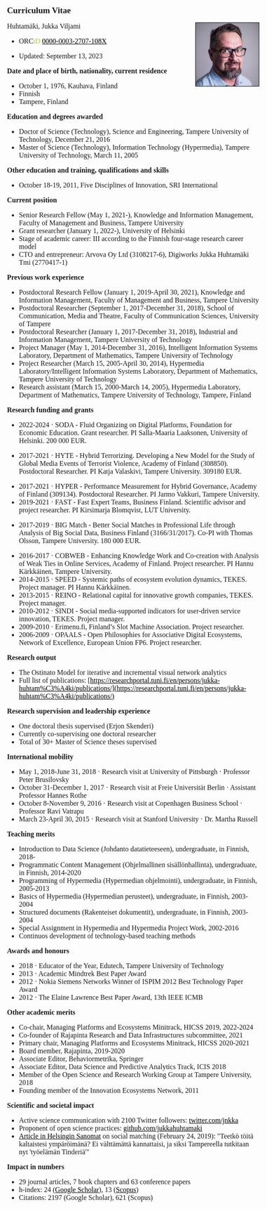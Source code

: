 <!--

308850 HYTE  309 180 EUR

309134 vakkuri jarmo Performance measurement for hybrid governance 480 000 EUR

-->

<!--
---
geometry: margin=2cm
---	
-->

<style type="text/css">
	@page {
	
		size: A4;
	  margin: 20mm;   /* play with these two to set it to your liking */
	}
	
 	body { 
 		// margin: 0; 
		font-size: 12pt;
		font-family: Times New Roman, serif;
	}
	
	h2 {
		font-size: 120%;
		// margin: 1;
	}
	li {
		// font-size: 9pt;
	}
	a {
		color: black;
	}


	p {
	  // padding: 0;
	  // margin: 0;
	  // line-height: 60%;
	}
</style>

<!-- You may have to export to PDF to get rid of the huge marginal at the top of page #1. --> 

## Curriculum Vitae ##

<div style="float: right; border: 1px solid black;  width: 25%"><img align="right" src="jukkahuhtamaki-picture-by-jonne-renvall.jpg"/></div>

<!--**Full name and date**
-->

Huhtamäki, Jukka Viljami

* ORC<span style="color: #a6ce39">iD</span> [0000-0003-2707-108X](https://orcid.org/0000-0003-2707-108X)
<!--* Male -->
* Updated: September 13, 2023

**Date and place of birth, nationality, current residence**

* October 1, 1976, Kauhava, Finland
* Finnish
* Tampere, Finland

**Education and degrees awarded**

* Doctor of Science (Technology), Science and Engineering, Tampere University of Technology, December 21, 2016
* Master of Science (Technology), Information Technology (Hypermedia), Tampere University of Technology, March 11, 2005


**Other education and training, qualifications and skills**

* October 18-19, 2011, Five Disciplines of Innovation, SRI International

<!-- other studies aiming at a degree, qualifications or supplementary education and training: name of educational or training programme, extent of education and training, organiser, start and completion (estimated) date of education or training
other skills -->

<!--
**Linguistic skills**

* Finnish
* English (professional) -->

**Current position**

* Senior Research Fellow (May 1, 2021-), Knowledge and Information Management, Faculty of Management and Business, Tampere University
* Grant researcher (January 1, 2022-), University of Helsinki
* Stage of academic career: III according to the Finnish four-stage research career model
* CTO and entrepreneur: Arvova Oy Ltd (3108217-6), Digiworks Jukka Huhtamäki Tmi (2770417-1)
<!-- https://tietopalvelu.ytj.fi/yritystiedot.aspx?yavain=2632417&tarkiste=DA9769530B0B837779FF656156191C04D5DE41F1 -->

**Previous work experience**

* Postdoctoral Research Fellow (January 1, 2019-April 30, 2021), Knowledge and Information Management, Faculty of Management and Business, Tampere University
* Postdoctoral Researcher (September 1, 2017-December 31, 2018), School of Communication, Media and Theatre, Faculty of Communication Sciences, University of Tampere
* Postdoctoral Researcher (January 1, 2017-December 31, 2018), Industrial and Information Management, Tampere University of Technology
* Project Manager (May 1, 2014-December 31, 2016), Intelligent Information Systems Laboratory, Department of Mathematics, Tampere University of Technology
* Project Researcher (March 15, 2005-April 30, 2014), Hypermedia Laboratory/Intelligent Information Systems Laboratory, Department of Mathematics, Tampere University of Technology
* Research assistant (March 15, 2000-March 14, 2005), Hypermedia Laboratory, Department of Mathematics, Tampere University of Technology, Tampere, Finland

**Research funding and grants** 

* 2022-2024 · SODA - Fluid Organizing on Digital Platforms, Foundation for Economic Education. Grant researcher. PI Salla-Maaria Laaksonen, University of Helsinki.  200 000 EUR.
<!--
Hyper: 1.9.2017–31.8.2021 
-->
* 2017-2021 · HYTE - Hybrid Terrorizing. Developing a New Model for the Study of Global Media Events of Terrorist Violence, Academy of Finland (308850). Postdoctoral Researcher. PI Katja Valaskivi, Tampere University. 309180 EUR.
<!-- 01.09.2017 - 31.08.2021 -->
<!-- 480 000 EUR -->
* 2017-2021 · HYPER - Performance Measurement for Hybrid Governance, Academy of Finland (309134). Postdoctoral Researcher. PI Jarmo Vakkuri, Tampere University.
* 2019-2021 · FAST - Fast Expert Teams, Business Finland. Scientific advisor and project researcher. PI Kirsimarja Blomqvist, LUT University. 
<!-- 1.9.2017-30.11.2019 -->
<!--  300 000 EUR -->
* 2017-2019 · BIG Match - Better Social Matches in Professional Life through Analysis of Big Social Data, Business Finland (3166/31/2017). Co-PI with Thomas Olsson, Tampere University. 180 000 EUR.
<!-- 01.09.2017 - 31.08.2021 -->
<!-- 309 180 EUR -->
* 2016-2017 · COBWEB - Enhancing Knowledge Work and Co-creation with Analysis of Weak Ties in Online Services, Academy of Finland. Project researcher. PI Hannu Kärkkäinen, Tampere University. 
* 2014-2015 · SPEED - Systemic paths of ecosystem evolution dynamics, TEKES. Project manager. PI Hannu Kärkkäinen. 
* 2013-2015 · REINO - Relational capital for innovative growth companies, TEKES. Project manager.
* 2010-2012 · SINDI - Social media-supported indicators for user-driven service innovation, TEKES. Project manager.
* 2009-2010 · Erimenu.fi, Finland’s Slot Machine Association. Project researcher.
* 2006-2009 · OPAALS - Open Philosophies for Associative Digital Ecosystems, Network of Excellence, European Union FP6. Project researcher.

**Research output**
<!--
* Methods, software, infrastructures, materials, guides and tools developed
* Patents and inventions
* Most significant artistic works and processes
--> 

* The Ostinato Model for iterative and incremental visual network analytics
* Full list of publications: [https://researchportal.tuni.fi/en/persons/jukka-huhtam%C3%A4ki/publications/](https://researchportal.tuni.fi/en/persons/jukka-huhtam%C3%A4ki/publications/)

**Research supervision and leadership experience**

* One doctoral thesis supervised (Erjon Skenderi) 
* Currently co-supervising one doctoral researcher
* Total of 30+ Master of Science theses supervised 

**International mobility**

* May 1, 2018-June 31, 2018 · Research visit at University of Pittsburgh · Professor Peter Brusilovsky
* October 31-December 1, 2017 · Research visit at Freie Universität Berlin · Assistant Professor Hannes Rothe
* October 8-November 9, 2016 · Research visit at Copenhagen Business School · Professor Ravi Vatrapu
* March 23-April 30, 2015 · Research visit at Stanford University · Dr. Martha Russell

**Teaching merits**

* Introduction to Data Science (Johdanto datatieteeseen), undergraduate, in Finnish, 2018-
* Programmatic Content Management (Ohjelmallinen sisällönhallinta), undergraduate, in Finnish, 2014-2020
* Programming of Hypermedia (Hypermedian ohjelmointi), undergraduate, in Finnish, 2005-2013
* Basics of Hypermedia (Hypermedian perusteet), undergraduate, in Finnish, 2003-2004
* Structured documents (Rakenteiset dokumentit), undergraduate, in Finnish, 2003-2004
* Special Assignment in Hypermedia and Hypermedia Project Work, 2002-2016
* Continuos development of technology-based teaching methods 

**Awards and honours**

* 2018 · Educator of the Year, Edutech, Tampere University of Technology
* 2013 · Academic Mindtrek Best Paper Award
* 2012 · Nokia Siemens Networks Winner of ISPIM 2012 Best Technology Paper Award
* 2012 · The Elaine Lawrence Best Paper Award, 13th IEEE ICMB

**Other academic merits**

* Co-chair, Managing Platforms and Ecosystems Minitrack, HICSS 2019, 2022-2024
* Co-founder of Rajapinta Research and Data Infrastructures subcommittee, 2021
* Primary chair, Managing Platforms and Ecosystems Minitrack, HICSS 2020-2021
* Board member, Rajapinta, 2019-2020
* Associate Editor, Behaviormetrika, Springer
* Associate Editor, Data Science and Predictive Analytics Track, ICIS 2018
* Member of the Open Science and Research Working Group at Tampere University, 2018
* Founding member of the Innovation Ecosystems Network, 2011

<!-- positions as editor-in-chief, editor, or member of editorial boards of scientific and scholarly journals and publication series
referee for scientific and scholarly journals
administrative responsibilities at higher education institutions or at research organisations, responsibilities in the higher education community
invited keynote lectures abroad -->

**Scientific and societal impact**

* Active science communication with 2100 Twitter followers: [twitter.com/jnkka](https://twitter.com/jnkka) 
* Proponent of open science practices: [github.com/jukkahuhtamaki](https://github.com/jukkahuhtamaki)
* [Article in Helsingin Sanomat](https://www.hs.fi/ura/art-2000006002983.html) on social matching (February 24, 2019): "Teetkö töitä kaltaistesi ympäröimänä? Ei välttämättä kannattaisi, ja siksi Tampereella tutkitaan nyt 'työelämän Tinderiä'" 

**Impact in numbers**

<!-- Perhaps to be excluded from Academy of Finland CV and other applications that are evaluated in compliance with responsible science and [DORA](https://sfdora.org/read/).-->
 
* 29 journal articles, 7 book chapters and 63 conference papers
* h-index: 24 ([Google Scholar](https://scholar.google.com/citations?user=78zElQsAAAAJ])), 13 ([Scopus](https://www.scopus.com/authid/detail.uri?authorId=35484079200))
* Citations: 2197 (Google Scholar), 621 (Scopus)

<!--
* Promoting open science and research, for example the production and responsible distribution of research material and datasets
* Utilising research outputs (own and those of others)
* Promoting responsible conduct of research, for example by acting as a research integrity adviser
* Developing responsible research and innovation activities
* Key positions of trust, expert positions and assignments
* Merits in science communication and appearing as an expert in the media
--> 


